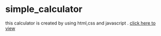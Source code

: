 # simple_calculator
this calculator is created by using html,css and javascript .
[click here to view](https://rajnish2000.github.io/simple_calculator/)
